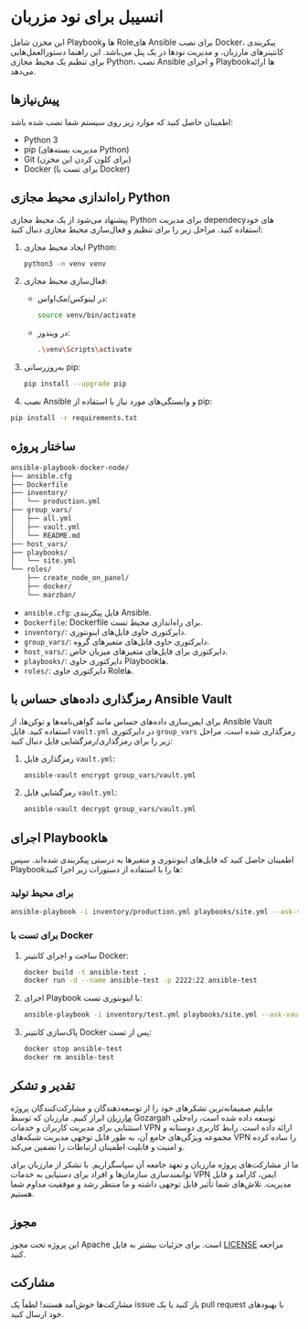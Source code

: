 # انسیبل برای نود مزربان

این مخزن شامل Playbookها و Roleهای Ansible برای نصب Docker، پیکربندی کانتینرهای مارزبان، و مدیریت نودها در یک پنل می‌باشد. این راهنما دستورالعمل‌هایی برای تنظیم یک محیط مجازی Python، نصب Ansible و اجرای Playbookها ارائه می‌دهد.

## پیش‌نیازها

اطمینان حاصل کنید که موارد زیر روی سیستم شما نصب شده باشد:

- Python 3
- pip (مدیریت بسته‌های Python)
- Git (برای کلون کردن این مخزن)
- Docker (برای تست با Docker)

## راه‌اندازی محیط مجازی Python

پیشنهاد می‌شود از یک محیط مجازی Python برای مدیریت dependecyهای خود استفاده کنید. مراحل زیر را برای تنظیم و فعال‌سازی محیط مجازی دنبال کنید:

1. ایجاد محیط مجازی Python:

   ```sh
   python3 -m venv venv
   ```

2. فعال‌سازی محیط مجازی:

   - در لینوکس/مک‌او‌اس:

     ```sh
     source venv/bin/activate
     ```

   - در ویندوز:

     ```sh
     .\venv\Scripts\activate
     ```

3. به‌روزرسانی pip:

   ```sh
   pip install --upgrade pip
   ```

4. نصب Ansible و وابستگی‌های مورد نیاز با استفاده از pip:

```sh
pip install -r requirements.txt
```

## ساختار پروژه

```sh
ansible-playbook-docker-node/
├── ansible.cfg
├── Dockerfile
├── inventory/
│   └── production.yml
├── group_vars/
│   ├── all.yml
│   ├── vault.yml
│   └── README.md
├── host_vars/
├── playbooks/
│   └── site.yml
└── roles/
    ├── create_node_on_panel/
    ├── docker/
    └── marzban/
```

- `ansible.cfg`: فایل پیکربندی Ansible.
- `Dockerfile`: Dockerfile برای راه‌اندازی محیط تست.
- `inventory/`: دایرکتوری حاوی فایل‌های اینونتوری.
- `group_vars/`: دایرکتوری حاوی فایل‌های متغیرهای گروه.
- `host_vars/`: دایرکتوری برای فایل‌های متغیرهای میزبان خاص.
- `playbooks/`: دایرکتوری حاوی Playbookها.
- `roles/`: دایرکتوری حاوی Roleها.

## رمزگذاری داده‌های حساس با Ansible Vault

برای ایمن‌سازی داده‌های حساس مانند گواهی‌نامه‌ها و توکن‌ها، از Ansible Vault استفاده کنید. فایل `vault.yml` در دایرکتوری `group_vars` رمزگذاری شده است. مراحل زیر را برای رمزگذاری/رمزگشایی فایل دنبال کنید:

1. رمزگذاری فایل `vault.yml`:

   ```sh
   ansible-vault encrypt group_vars/vault.yml
   ```

2. رمزگشایی فایل `vault.yml`:

   ```sh
   ansible-vault decrypt group_vars/vault.yml
   ```

## اجرای Playbookها

اطمینان حاصل کنید که فایل‌های اینونتوری و متغیرها به درستی پیکربندی شده‌اند. سپس Playbookها را با استفاده از دستورات زیر اجرا کنید:

### برای محیط تولید

```sh
ansible-playbook -i inventory/production.yml playbooks/site.yml --ask-vault-pass
```

### برای تست با Docker

1. ساخت و اجرای کانتینر Docker:

   ```sh
   docker build -t ansible-test .
   docker run -d --name ansible-test -p 2222:22 ansible-test
   ```

2. اجرای Playbook با اینونتوری تست:

   ```sh
   ansible-playbook -i inventory/test.yml playbooks/site.yml --ask-vault-pass
   ```

3. پاک‌سازی کانتینر Docker پس از تست:

   ```sh
   docker stop ansible-test
   docker rm ansible-test
   ```

## تقدیر و تشکر

مایلیم صمیمانه‌ترین تشکرهای خود را از توسعه‌دهندگان و مشارکت‌کنندگان پروژه [مارزبان](https://github.com/Gozargah/Marzban) ابراز کنیم. مارزبان که توسط Gozargah توسعه داده شده است، راه‌حلی استثنایی برای مدیریت کاربران و خدمات VPN ارائه داده است. رابط کاربری دوستانه و مجموعه ویژگی‌های جامع آن، به طور قابل توجهی مدیریت شبکه‌های VPN را ساده کرده و امنیت و قابلیت اطمینان ارتباطات را تضمین می‌کند.

ما از مشارکت‌های پروژه مارزبان و تعهد جامعه آن سپاسگزاریم. با تشکر از مارزبان برای توانمندسازی سازمان‌ها و افراد برای دستیابی به خدمات VPN ایمن، کارآمد و قابل مدیریت. تلاش‌های شما تأثیر قابل توجهی داشته و ما منتظر رشد و موفقیت مداوم شما هستیم.

## مجوز

این پروژه تحت مجوز Apache است. برای جزئیات بیشتر به فایل [LICENSE](LICENSE) مراجعه کنید.

## مشارکت

مشارکت‌ها خوش‌آمد هستند! لطفاً یک issue باز کنید یا یک pull request با بهبودهای خود ارسال کنید.
